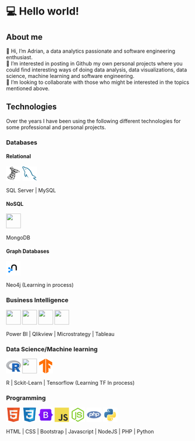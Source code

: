 # 💻 Hello world!

## About me

👋 Hi, I’m Adrian, a data analytics passionate and software engineering enthusiast.
<br>
👀 I’m interested in posting in Github my own personal projects where you could find interesting ways of doing data analysis, data visualizations, data science, machine learning and software engineering.
<br>
💞️ I’m looking to collaborate with those who might be interested in the topics mentioned above. 
<!---
adrianrodriguez-io/adrianrodriguez-io is a ✨ special ✨ repository because its `README.md` (this file) appears on your GitHub profile.
You can click the Preview link to take a look at your changes.
--->

## Technologies

Over the years I have been using the following different technologies for some professional and personal projects.

### Databases 

#### Relational
<img width='40' height='40' src='https://github.com/devicons/devicon/blob/master/icons/microsoftsqlserver/microsoftsqlserver-plain.svg'></img>
<img width='40' height='40' src='https://github.com/devicons/devicon/blob/master/icons/mysql/mysql-plain.svg'></img>

SQL Server | MySQL

#### NoSQL

<img width='40' height='40' src='https://cdn.worldvectorlogo.com/logos/mongodb-icon-1.svg'></img>

MongoDB

#### Graph Databases

<img width='40' height='40' src='https://github.com/devicons/devicon/blob/master/icons/neo4j/neo4j-original.svg'></img>

Neo4j (Learning in process)

### Business Intelligence 

<img width='40' height='40' src='https://encrypted-tbn0.gstatic.com/images?q=tbn:ANd9GcRy2o-r0ONVA0CO1sJXCUNWP21QbxCGIbuzL9RsrJ2mrA&s'></img>
<img width='40' height='40' src='https://encrypted-tbn0.gstatic.com/images?q=tbn:ANd9GcSkCTCvv2IwPQ7QDAUctPO8L5TzTMqdPEiMc7ncabtrog&s'></img>
<img width='40' height='40' src='https://encrypted-tbn0.gstatic.com/images?q=tbn:ANd9GcRbdZwSMLvGzBnm096Gv_HQPZ6E2nz9DIwcualunWEFxQ&s'></img>
<img width='40' height='40' src='https://encrypted-tbn0.gstatic.com/images?q=tbn:ANd9GcTaN9--2aOJz0yaOxy_sYh1hoKJuuzGEzIEo8LixXyFaQ&s'></img>

Power BI | Qlikview | Microstrategy | Tableau

### Data Science/Machine learning

<img width='40' height='40' src='https://github.com/devicons/devicon/blob/master/icons/r/r-original.svg'></img>
<img width='40' height='40' src=https://upload.wikimedia.org/wikipedia/commons/thumb/0/05/Scikit_learn_logo_small.svg/2560px-Scikit_learn_logo_small.svg.png></img>
<img width='40' height='40' src='https://github.com/devicons/devicon/blob/master/icons/tensorflow/tensorflow-original.svg'></img>

R | Sckit-Learn | Tensorflow (Learning TF In process)

### Programming

<img width='40' height='40' src='https://github.com/devicons/devicon/blob/master/icons/html5/html5-original.svg'></img>
<img width='40' height='40' src='https://github.com/devicons/devicon/blob/master/icons/css3/css3-original.svg'></img>
<img width='40' height='40' src='https://github.com/devicons/devicon/blob/master/icons/bootstrap/bootstrap-original.svg'></img>
<img width='40' height='40' src='https://github.com/devicons/devicon/blob/master/icons/javascript/javascript-original.svg'></img>
<img width='40' height='40' src='https://github.com/devicons/devicon/blob/master/icons/nodejs/nodejs-plain.svg'></img>
<img width='40' height='40' src='https://github.com/devicons/devicon/blob/master/icons/php/php-plain.svg'></img>
<img width='40' height='40' src='https://github.com/devicons/devicon/blob/master/icons/python/python-original.svg'></img>

HTML | CSS | Bootstrap | Javascript | NodeJS | PHP | Python
